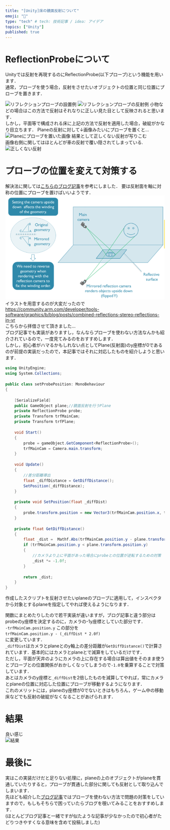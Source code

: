 ```yaml
---
title: "[Unity]床の鏡面反射について"
emoji: "🙆"
type: "tech" # tech: 技術記事 / idea: アイデア
topics: ["Unity"]
published: true
---
```


# ReflectionProbeについて
Unityでは反射を再現するのにReflectionProbe(以下プローブ)という機能を用います．  
通常，プローブを使う場合，反射をさせたいオブジェクトの位置と同じ位置にプローブを置きます．  

![リフレクションプローブの設置例](https://storage.googleapis.com/zenn-user-upload/00bpmkmo6iwbn2o9fddoooj20e6k)
![リフレクションプローブの反射例](https://storage.googleapis.com/zenn-user-upload/5gkaoteyg5wythfhukwyyax5b8ql)
小物などの場合はこの方法で反射はそれなりに正しい見た目として反映されると思います．  
しかし，平面等で構成される床に上記の方法で反射を適用した場合，破綻がかなり目立ちます．
Planeの反射に対して↓画像みたいにプローブを置くと...  
![Planeにプローブを置いた画像](https://storage.googleapis.com/zenn-user-upload/o9ckeqla1wigo9feskeyx4b5xe8w)
結果として正しくない反射が写りこむ  
画像右側に関してはほとんどが車の反射で覆い隠されてしまっている.  
![正しくない反射](https://storage.googleapis.com/zenn-user-upload/w1tg6xt1cznwk9jivlsfoq9qx4d0)

# プローブの位置を変えて対策する  
解決法に関しては[こちらのブログ記事](http://karanokan.info/2018/10/17/post-1284/)を参考にしました．
要は反射面を軸に対称の位置にプローブを置けばいいようです．  
![仕組み](1_5.png)  
イラストを用意するのが大変だったので  
https://community.arm.com/developer/tools-software/graphics/b/blog/posts/combined-reflections-stereo-reflections-in-vr  
こちらから拝借させて頂きました...  
ブログ記事でも実装がありますし，なんならプローブを使わない方法なんかも紹介されているので，一度見てみるのをおすすめします．  
しかし，初心者がハマるかもしれない点としてPlane(反射面)のy座標が0であるのが前提の実装だったので，本記事ではそれに対応したものを紹介しようと思います．  

```csharp
using UnityEngine;
using System.Collections;
 
public class setProbePosition: MonoBehaviour
{

    [SerializeField]
    public GameObject plane;//鏡面反射を行うPlane
    private ReflectionProbe probe;
    private Transform trfMainCam;
    private Transform trfPlane;

    void Start()
    {
        probe = gameObject.GetComponent<ReflectionProbe>();
        trfMainCam = Camera.main.transform;
    }

    void Update()
    {
        //差分距離導出
        float _diffDistance = GetDiffDistance();
        SetPosition(_diffDistance);
    }

    private void SetPosition(float _diffDist)
    {
        probe.transform.position = new Vector3(trfMainCam.position.x, trfMainCam.position.y - (_diffDist * 2.0f), trfMainCam.position.z);
    }

    private float GetDiffDistance()
    {
        float _dist =  Mathf.Abs(trfMainCam.position.y - plane.transform.position.y);
        if (trfMainCam.position.y < plane.transform.position.y)
        {
            //カメラより上に平面があった場合にprobeとの位置が逆転するための対策
            _dist *= -1.0f;
        }

        return _dist;
    }
}
```
作成したスクリプトを反射させたいplaneのプローブに適用して，インスペクタから対象とするplaneを指定してやれば使えるようになります．　　

関数にまとめたりしたので若干実装が違いますが，ブログ記事と違う部分はprobeのy座標を決定するのに，カメラの-1y座標としていた部分です．  
`-trfMainCam.position.y` この部分を  
`trfMainCam.position.y - (_diffDist * 2.0f)`  
に変更しています．  
`_diffDist`はカメラとplaneとのy軸上の差分距離が`GetDiffDistance()`で計算されています．基本的にはカメラとplaneとで減算をしているだけです．  
ただし，平面が天井のようにカメラの上に存在する場合は算出値をそのまま使うとプローブとの位置関係がおかしくなってしまうので`-1.0`を乗算することで対策しています．  
あとはカメラのy座標と`_diffDist`を2倍したものを減算してやれば，常にカメラとplaneの位置に対応した位置にプローブが移動するようになります．  
これのメリットには，planeのy座標が0でないときはもちろん，ゲーム中の移動床などでも反射の破綻がなくなることがあげられます．  

# 結果
良い感じ  
![結果](https://storage.googleapis.com/zenn-user-upload/ev65zz7hwovvba0u46m7yid8odj3)

# 最後に
実はこの実装だけだと足りない処理に，planeの上のオブジェクトがplaneを貫通していたりすると，プローブが貫通した部分に関しても反射として取り込んでしまいます．  
先ほども紹介した[ブログ記事](http://karanokan.info/2018/10/17/post-1284/)ではプローブを使わない方法で問題の対策をしていますので，もしもそちらで困っていたらブログを覗いてみることをおすすめします．  
(ほとんどブログ記事と一緒ですが似たような記事が少なかったので初心者がたどりつきやすくなる意味を含めて投稿しました)  